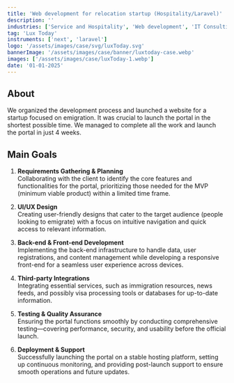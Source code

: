 ```yaml
---
title: 'Web development for relocation startup (Hospitality/Laravel)'
description: ''
industries: ['Service and Hospitality', 'Web development', 'IT Consulting']
tag: 'Lux Today'
instruments: ['next', 'laravel']
logo: '/assets/images/case/svg/luxToday.svg'
bannerImage: '/assets/images/case/banner/luxtoday-case.webp'
images: ['/assets/images/case/luxToday-1.webp']
date: '01-01-2025'
---
```


## About

We organized the development process and launched a website for a startup focused on emigration. It was crucial to launch the portal in the shortest possible time. We managed to complete all the work and launch the portal in just 4 weeks.

## Main Goals

1. **Requirements Gathering & Planning**
   <br/>
   Collaborating with the client to identify the core features and functionalities for the portal, prioritizing those needed for the MVP (minimum viable product) within a limited time frame.

2. **UI/UX Design**  
   Creating user-friendly designs that cater to the target audience (people looking to emigrate) with a focus on intuitive navigation and quick access to relevant information.

3. **Back-end & Front-end Development**  
   Implementing the back-end infrastructure to handle data, user registrations, and content management while developing a responsive front-end for a seamless user experience across devices.

4. **Third-party Integrations**  
   Integrating essential services, such as immigration resources, news feeds, and possibly visa processing tools or databases for up-to-date information.

5. **Testing & Quality Assurance**  
   Ensuring the portal functions smoothly by conducting comprehensive testing—covering performance, security, and usability before the official launch.

6. **Deployment & Support**  
   Successfully launching the portal on a stable hosting platform, setting up continuous monitoring, and providing post-launch support to ensure smooth operations and future updates.
